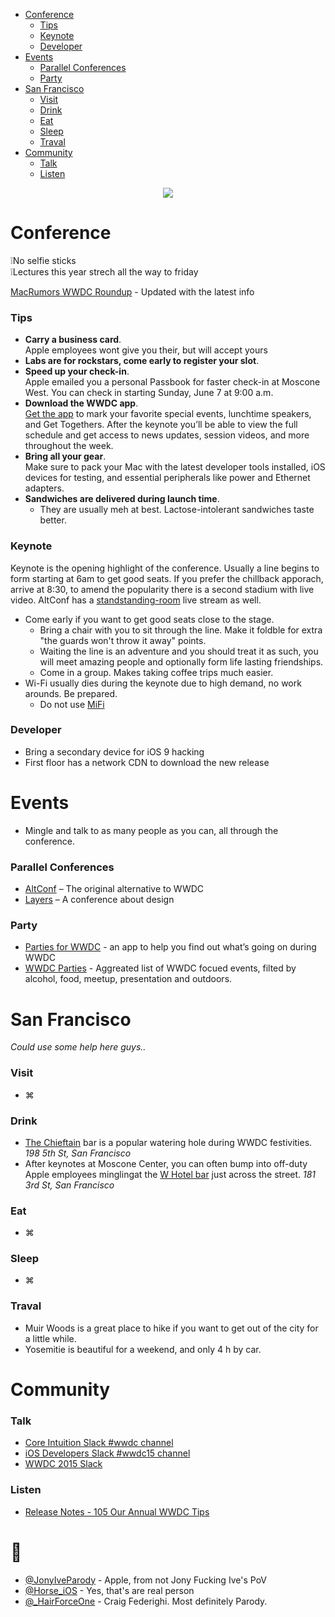  * [Conference](#conference)
   * [Tips](#tips)
   * [Keynote](#keynote)
   * [Developer](#developer)
 * [Events](#events) 
   * [Parallel Conferences](#parallel-conferences)
   * [Party](#party)
 * [San Francisco](#san-francisco)
   * [Visit](#visit)
   * [Drink](#drink)
   * [Eat](#eat)
   * [Sleep](#sleep)
   * [Traval](#traval)
 * [Community](#community)
   * [Talk](#talk)
   * [Listen](#listen)


<p align="center">
  <img src="wwdc.png" />
</p>

# Conference
❕No selfie sticks   
❕Lectures this year strech all the way to friday

[MacRumors WWDC Roundup](http://www.macrumors.com/roundup/wwdc/) - Updated with the latest info

### Tips
 - **Carry a business card**.   
Apple employees wont give you their, but will accept yours
 - **Labs are for rockstars, come early to register your slot**.
 - **Speed up your check-in**.   
Apple emailed you a personal Passbook for faster check-in at Moscone West. You can check in starting Sunday, June 7 at 9:00 a.m. 
 - **Download the WWDC app**.   
[Get the app](https://itunes.apple.com/us/app/wwdc/id640199958?mt=8) to mark your favorite special events, lunchtime speakers, and Get Togethers. After the keynote you’ll be able to view the full schedule and get access to news updates, session videos, and more throughout the week.
 - **Bring all your gear**.   
Make sure to pack your Mac with the latest developer tools installed, iOS devices for testing, and essential peripherals like power and Ethernet adapters.
 - **Sandwiches are delivered during launch time**.
   - They are usually meh at best. Lactose-intolerant sandwiches taste better.

### Keynote

Keynote is the opening highlight of the conference. Usually a line begins to form starting at 6am to get good seats. If you prefer the chillback apporach, arrive at 8:30, to amend the popularity there is a second stadium with live video. AltConf has a [standstanding-room](http://www.joecieplinski.com/blog/2015/03/30/release-notes-joins-forces-with-altconf/) live stream as well.

 - Come early if you want to get good seats close to the stage.
   - Bring a chair with you to sit through the line. Make it foldble for extra "the guards won't throw it away" points.
   - Waiting the line is an adventure and you should treat it as such, you will meet amazing people and optionally form life lasting friendships.
   - Come in a group. Makes taking coffee trips much easier.
 - Wi-Fi usually dies during the keynote due to high demand, no work arounds. Be prepared.
   - Do not use [MiFi](https://www.youtube.com/watch?v=znxQOPFg2mo)

### Developer
 - Bring a secondary device for iOS 9 hacking
 - First floor has a network CDN to download the new release

# Events 

 - Mingle and talk to as many people as you can, all through the conference.

### Parallel Conferences
 - [AltConf](http://altconf.com/) – The original alternative to WWDC
 - [Layers](http://bringyourlayers.com/) – A conference about design

### Party
 - [Parties for WWDC](https://itunes.apple.com/us/app/parties-for-wwdc/id879924066?mt=8) - an app to help you find out what’s going on during WWDC
 - [WWDC Parties](https://2015.wwdcparties.com) - Aggreated list of WWDC focued events, filted by alcohol, food, meetup, presentation and outdoors.

# San Francisco

*Could use some help here guys..*

### Visit
 - ⌘

### Drink
 - [The Chieftain](http://www.thechieftain.com) bar is a popular watering hole during WWDC festivities. *198 5th St, San Francisco*
 - After keynotes at Moscone Center, you can often bump into off-duty Apple employees minglingat the [W Hotel bar](http://www.wsanfrancisco.com) just across the street. *181 3rd St, San Francisco*
 
### Eat
 - ⌘

### Sleep 
 - ⌘

### Traval
 - Muir Woods is a great place to hike if you want to get out of the city for a little while.
 - Yosemitie is beautiful for a weekend, and only 4 h by car.

# Community


### Talk
 - [Core Intuition Slack #wwdc channel](http://chat.coreint.org)
 - [iOS Developers Slack #wwdc15 channel](http://ios-developers.io)
 - [WWDC 2015 Slack](https://polar-refuge-3698.herokuapp.com)

### Listen
 - [Release Notes - 105 Our Annual WWDC Tips](http://releasenotes.tv/105-our-annual-wwdc-tips/)
 
# 🚀
 - [@JonyIveParody](https://twitter.com/JonyIveParody) - Apple, from not Jony Fucking Ive's PoV
 - [@Horse_iOS](https://twitter.com/horse_ios) - Yes, that's are real person
 - [@_HairForceOne](https://twitter.com/_hairforceone) - Craig Federighi. Most definitely Parody.
